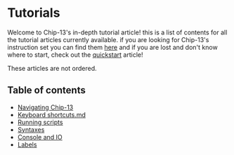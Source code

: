 ﻿# Tutorials
Welcome to Chip-13's in-depth tutorial article! this is a list of contents for
all the tutorial articles currently available. if you are looking for Chip-13's
instruction set you can find them [here](../instructions/Instructions.md) and if
you are lost and don't know where to start, check out the [quickstart](../Quick%20start/Quickstart.md) article!

These articles are not ordered.

## Table of contents
- [Navigating Chip-13](Application.md)
- [Keyboard shortcuts.md](Keyboard%20shortcuts.md)
- [Running scripts](Running%20scripts.md)
- [Syntaxes](Syntaxes.md)
- [Console and IO](Console%20and%20IO.md)
- [Labels](Labels.md)